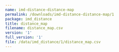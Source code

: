 ```yaml
---
name: imd-distance-distance-map
permalink: /downloads/imd-distance-distance-map/1
package: imd_distance
title: distance_map
filename: distance_map.csv
version: '1'
full_version: '1'
file: /data/imd_distance/1/distance_map.csv
---
```

